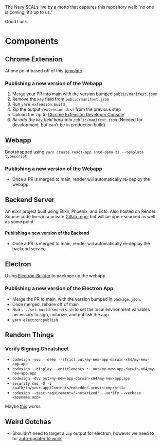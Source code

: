 The Navy SEALs live by a motto that captures this repository well: “no one is coming; it’s up to us.”

Good Luck.

# Components
## Chrome Extension
At one point based off of this [template](https://github.com/sivertschou/react-typescript-chrome-extension-boilerplate)


### Publishing a new version of the Webapp
1. Merge your PR into main with the version bumped `public/manifest.json`
2. Remove the `key` field from `public/manifest.json`
3. Run `yarn extension:build`
4. Zip the output `/extension-dist` from the previous step  
5. Upload the zip to [Chrome Extension Developer Console](https://chrome.google.com/webstore/devconsole/)
6. *Re-add the `key` field back into `public/manifest.json`* (Needed for development, but can't be in production build)

## Webapp
Bootstrapped using `yarn create react-app antd-demo-ts --template typescript`

### Publishing a new version of the Webapp
- Once a PR is merged to main, render will automatically re-deploy the webapp. 

## Backend Server
An elixir project built using Elixir, Phoenix, and Ecto. Also hosted on Render. Source code lives in a private [Gitlab repo](https://gitlab.com/peak1/peak-backend), but will be open-sourced as well as some point.  

#### Publishing a new version of the Backend
- Once a PR is merged to main, render will automatically re-deploy the backend service 


## Electron
Using [Electron-Builder](https://www.electron.build/) to package up the webapp.

### Publishing a new version of the Electron App
- Merge the PR to main, with the version bumped in `package.json`. 
- Once merged, rebase off of main
- Run `. ./set-build-secrets.sh` to set the local environment variables necessary to sign, notarize, and publish the app
- `yarn electron:publish`


## Random Things
### Verify Signing Cheatsheet
- `codesign -vvv --deep --strict out/my-new-app-darwin-x64/my-new-app.app`
- `codesign --display --entitlements :- out/my-new-app-darwin-x64/my-new-app.app` 
- `codesign -dvv out/my-new-app-darwin-x64/my-new-app.app`
- `security cms -D -i /path/to/your.app/Contents/embedded.provisionprofile`
- `codesign --test-requirement="=notarized" --verify --verbose <appname.app>`

Maybe [this](https://snippets.cacher.io/snippet/354a3eb7b0dcbe711383) works

## Weird Gotchas
- Shouldn't need to target a `zip` output for electron, however we need to for [auto-updater to work](https://github.com/electron-userland/electron-builder/issues/2199) 